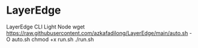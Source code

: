 # LayerEdge
LayerEdge CLI Light Node
wget https://raw.githubusercontent.com/azkafadilong/LayerEdge/main/auto.sh -O auto.sh
chmod +x run.sh
./run.sh
